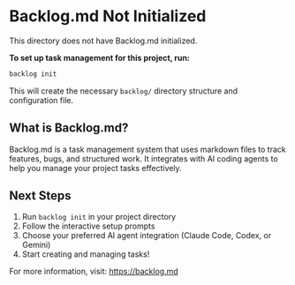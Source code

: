 # Backlog.md Not Initialized

This directory does not have Backlog.md initialized.

**To set up task management for this project, run:**

```bash
backlog init
```

This will create the necessary `backlog/` directory structure and configuration file.

## What is Backlog.md?

Backlog.md is a task management system that uses markdown files to track features, bugs, and structured work. It integrates with AI coding agents to help you manage your project tasks effectively.

## Next Steps

1. Run `backlog init` in your project directory
2. Follow the interactive setup prompts
3. Choose your preferred AI agent integration (Claude Code, Codex, or Gemini)
4. Start creating and managing tasks!

For more information, visit: https://backlog.md
